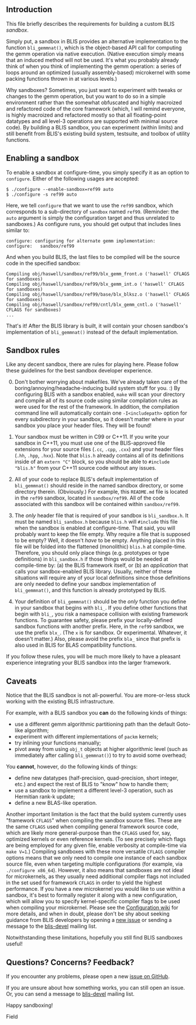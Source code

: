 
## Introduction

This file briefly describes the requirements for building a custom BLIS
*sandbox*.

Simply put, a sandbox in BLIS provides an alternative implementation to the
function `bli_gemmnat()`, which is the object-based API call for computing
the gemm operation via native execution. (Native execution simply means that
an induced method will not be used. It's what you probably already think of
when you think of implementing the gemm operation: a series of loops around
an optimized (usually assembly-based) microkernel with some packing functions
thrown in at various levels.)

Why sandboxes? Sometimes, you just want to experiment with tweaks or changes
to the gemm operation, but you want to do so in a simple environment rather
than the somewhat obfuscated and highly macroized and refactored code of the
core framework (which, I will remind everyone, is highly macroized and
refactored mostly so that all floating-point datatypes and all level-3
operations are supported with minimal source code). By building a BLIS sandbox,
you can experiment (within limits) and still benefit from BLIS's existing
build system, testsuite, and toolbox of utility functions.

## Enabling a sandbox

To enable a sandbox at configure-time, you simply specify it as an option to
`configure`. Either of the following usages are accepted:
```
$ ./configure --enable-sandbox=ref99 auto
$ ./configure -s ref99 auto
```
Here, we tell `configure` that we want to use the `ref99` sandbox, which
corresponds to a sub-directory of `sandbox` named `ref99`. (Reminder: the
`auto` argument is simply the configuration target and thus unrelated to
sandboxes.) As configure runs, you should get output that includes lines
similar to:
```
configure: configuring for alternate gemm implementation:
configure:   sandbox/ref99
```
And when you build BLIS, the last files to be compiled will be the source
code in the specified sandbox:
```
Compiling obj/haswell/sandbox/ref99/blx_gemm_front.o ('haswell' CFLAGS for sandboxes)
Compiling obj/haswell/sandbox/ref99/blx_gemm_int.o ('haswell' CFLAGS for sandboxes)
Compiling obj/haswell/sandbox/ref99/base/blx_blksz.o ('haswell' CFLAGS for sandboxes)
Compiling obj/haswell/sandbox/ref99/cntl/blx_gemm_cntl.o ('haswell' CFLAGS for sandboxes)
...
```
That's it! After the BLIS library is built, it will contain your chosen
sandbox's implementation of `bli_gemmnat()` instead of the default
implementation.

## Sandbox rules

Like any decent sandbox, there are rules for playing here. Please follow these
guidelines for the best sandbox developer experience.

0. Don't bother worrying about makefiles. We've already taken care of the
boring/annoying/headache-inducing build system stuff for you. :) By configuring
BLIS with a sandbox enabled, `make` will scan your directory and compile all
of its source code using similar compilation rules as were used for the rest
of the framework. In addition, the compilation command line will automatically
contain one `-I<includepath>` option for every subdirectory in your sandbox,
so it doesn't matter where in your sandbox you place your header files. They
will be found!

1. Your sandbox must be written in C99 or C++11. If you write your sandbox in
C++11, you must use one of the BLIS-approved file extensions for your source
files (`.cc`, `.cpp`, `.cxx`) and your header files (`.hh`, `.hpp`, `.hxx`).
Note that `blis.h`
already contains all of its definitions inside of an `extern "C"` block, so
you should be able to `#include "blis.h"` from your C++11 source code without
any issues.

2. All of your code to replace BLIS's default implementation of `bli_gemmnat()`
should reside in the named sandbox directory, or some directory therein.
(Obviously.) For example, this `README.md` file is located in the `ref99`
sandbox, located in `sandbox/ref99`. All of the code associated with this
sandbox will be contained within `sandbox/ref99`.

3. The *only* header file that is required of your sandbox is `bli_sandbox.h`.
It must be named `bli_sandbox.h` because `blis.h` will `#include` this file
when the sandbox is enabled at configure-time. That said, you will probably
want to keep the file empty. Why require a file that is supposed to be empty?
Well, it doesn't *have* to be empty. Anything placed in this file will be
folded into the flattened (monolithic) `blis.h` at compile-time. Therefore,
you should only place things (e.g. prototypes or type definitions) in
`bli_sandbox.h` if those things would be needed at compile-time by:
(a) the BLIS framework itself, or
(b) an *application* that calls your sandbox-enabled BLIS library.
Usually, neither of these situations will require any of your local definitions
since those definitions are only needed to define your sandbox implementation
of `bli_gemmnat()`, and this function is already prototyped by BLIS.

4. Your definition of `bli_gemmnat()` should be the *only* function you define
in your sandbox that begins with `bli_`. If you define other functions that
begin with `bli_`, you risk a namespace collision with existing framework
functions. To guarantee safety, please prefix your locally-defined sandbox
functions with another prefix. Here, in the `ref99` sandbox, we use the prefix
`blx_`. (The `x` is for sandbox. Or experimental. Whatever, it doesn't matter.)
Also, please avoid the prefix `bla_` since that prefix is also used in BLIS for
BLAS compatibility functions.

If you follow these rules, you will be much more likely to have a pleasant
experience integrating your BLIS sandbox into the larger framework.

## Caveats

Notice that the BLIS sandbox is not all-powerful. You are more-or-less stuck
working with the existing BLIS infrastructure.

For example, with a BLIS sandbox you **can** do the following kinds of things:
- use a different gemm algorithmic partitioning path than the default Goto-like
algorithm;
- experiment with different implementations of `packm` kernels;
- try inlining your functions manually;
- pivot away from using `obj_t` objects at higher algorithmic level (such as
immediately after calling `bli_gemmnat()`) to try to avoid some overhead;

You **cannot**, however, do the following kinds of things:
- define new datatypes (half-precision, quad-precision, short integer, etc.)
and expect the rest of BLIS to "know" how to handle them;
- use a sandbox to implement a different level-3 operation, such as Hermitian
rank-k update;
- define a new BLAS-like operation.

Another important limitation is the fact that the build system currently uses
"framework `CFLAGS`" when compiling the sandbox source files. These are the same
`CFLAGS` used when compiling general framework source code, which are likely
more general-purpose than the `CFLAGS` used for, say, optimized kernels or even
reference kernels. (To see precisely which flags are being employed for any
given file, enable verbosity at compile-time via `make V=1`.) Compiling
sandboxes with these more versatile `CFLAGS` compiler options means that we
only need to compile one instance of each sandbox source file, even when
targeting multiple configurations (for example, via `./configure x86_64`).
However, it also means that sandboxes are not ideal for microkernels, as they
usually need additional compiler flags not included in the set used for
framework `CFLAGS` in order to yield the highest performance. If you have a
new microkernel you would like to use within a sandbox, it's best to formally
register it along with a new configuration, which will allow you to specify
kernel-specific compiler flags to be used when compiling your microkernel.
Please see the
[Configuration wiki](https://github.com/flame/blis/wiki/ConfigurationHowTo)
for more details, and when in doubt, please don't be shy about seeking
guidance from BLIS developers by opening a
[new issue](https://github.com/flame/blis/issues) or sending a message to the
[blis-devel](http://groups.google.com/d/forum/blis-devel) mailing list.

Notwithstanding these limitations, hopefully you still find BLIS sandboxes
useful!

## Questions? Concerns? Feedback?

If you encounter any problems, please open a new
[issue on GitHub](https://github.com/flame/blis/issues).

If you are unsure about how something works, you can still open an issue. Or, you
can send a message to
[blis-devel](https://groups.google.com/d/forum/blis-devel) mailing list.

Happy sandboxing!

Field
